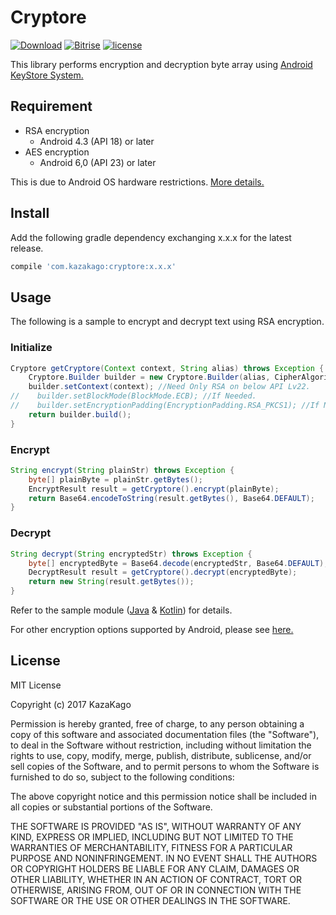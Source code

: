 Cryptore
====

[![Download](https://api.bintray.com/packages/kazakago/maven/cryptore/images/download.svg)](https://bintray.com/kazakago/maven/cryptore/_latestVersion)
[![Bitrise](https://www.bitrise.io/app/436ed4113cb15072.svg?token=5I58EK088C0wp3UWmf75qA&branch=master)]()
[![license](https://img.shields.io/github/license/kazakago/cryptore.svg)](LICENSE.md)

This library performs encryption and decryption byte array using [Android KeyStore System.](https://developer.android.com/training/articles/keystore.html)

## Requirement

- RSA encryption
    - Android 4.3 (API 18) or later
- AES encryption
    - Android 6,0 (API 23) or later

This is due to Android OS hardware restrictions. [More details.](https://developer.android.com/training/articles/keystore.html#SupportedAlgorithms)

## Install

Add the following gradle dependency exchanging x.x.x for the latest release.

```groovy
compile 'com.kazakago:cryptore:x.x.x'
```

## Usage

The following is a sample to encrypt and decrypt text using RSA encryption.

### Initialize

```java
Cryptore getCryptore(Context context, String alias) throws Exception {
    Cryptore.Builder builder = new Cryptore.Builder(alias, CipherAlgorithm.RSA);
    builder.setContext(context); //Need Only RSA on below API Lv22.
//    builder.setBlockMode(BlockMode.ECB); //If Needed.
//    builder.setEncryptionPadding(EncryptionPadding.RSA_PKCS1); //If Needed.
    return builder.build();
}
```

### Encrypt
```java
String encrypt(String plainStr) throws Exception {         
    byte[] plainByte = plainStr.getBytes();         
    EncryptResult result = getCryptore().encrypt(plainByte);
    return Base64.encodeToString(result.getBytes(), Base64.DEFAULT);
}
```

### Decrypt
```java
String decrypt(String encryptedStr) throws Exception {
    byte[] encryptedByte = Base64.decode(encryptedStr, Base64.DEFAULT);
    DecryptResult result = getCryptore().decrypt(encryptedByte);
    return new String(result.getBytes());
}
```

Refer to the sample module ([Java](https://github.com/KazaKago/Cryptore/tree/master/samplejava) & [Kotlin](https://github.com/KazaKago/Cryptore/tree/master/samplekotlin)) for details.

For other encryption options supported by Android, please see [here.](https://developer.android.com/training/articles/keystore.html#SupportedAlgorithms)

## License
MIT License

Copyright (c) 2017 KazaKago

Permission is hereby granted, free of charge, to any person obtaining a copy
of this software and associated documentation files (the "Software"), to deal
in the Software without restriction, including without limitation the rights
to use, copy, modify, merge, publish, distribute, sublicense, and/or sell
copies of the Software, and to permit persons to whom the Software is
furnished to do so, subject to the following conditions:

The above copyright notice and this permission notice shall be included in all
copies or substantial portions of the Software.

THE SOFTWARE IS PROVIDED "AS IS", WITHOUT WARRANTY OF ANY KIND, EXPRESS OR
IMPLIED, INCLUDING BUT NOT LIMITED TO THE WARRANTIES OF MERCHANTABILITY,
FITNESS FOR A PARTICULAR PURPOSE AND NONINFRINGEMENT. IN NO EVENT SHALL THE
AUTHORS OR COPYRIGHT HOLDERS BE LIABLE FOR ANY CLAIM, DAMAGES OR OTHER
LIABILITY, WHETHER IN AN ACTION OF CONTRACT, TORT OR OTHERWISE, ARISING FROM,
OUT OF OR IN CONNECTION WITH THE SOFTWARE OR THE USE OR OTHER DEALINGS IN THE
SOFTWARE.
